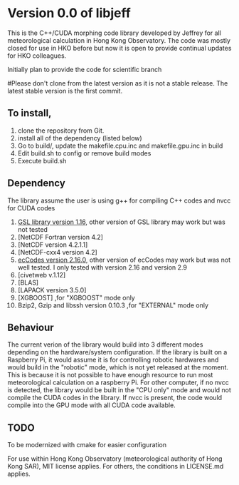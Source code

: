 # Version 0.0 of libjeff

This is the C++/CUDA morphing code library developed by Jeffrey for all meteorological calculation in Hong Kong Observatory. The code was mostly closed for use in HKO before but now it is open to provide continual updates for HKO colleagues.

Initially plan to provide the code for scientific branch

#Please don't clone from the latest version as it is not a stable release.  The latest stable version is the first commit.

## To install,
1. clone the repository from Git.
2. install all of the dependency (listed below)
3. Go to build/, update the makefile.cpu.inc and makefile.gpu.inc in build
4. Edit build.sh to config or remove build modes
5. Execute build.sh

## Dependency
The library assume the user is using g++ for compiling C++ codes and nvcc for CUDA codes
1. [GSL library version 1.16](https://www.gnu.org/software/gsl/), other version of GSL library may work but was not tested
2. [NetCDF Fortran version 4.2]
3. [NetCDF version 4.2.1.1]
4. [NetCDF-cxx4 version 4.2]
5. [ecCodes version 2.16.0](https://confluence.ecmwf.int/display/ECC), other version of ecCodes may work but was not well tested.  I only tested with version 2.16 and version 2.9
6. [civetweb v.1.12]
7. [BLAS]
8. [LAPACK version 3.5.0]
9. [XGBOOST] ,for "XGBOOST" mode only
10. Bzip2, Gzip and libssh version 0.10.3 ,for "EXTERNAL" mode only

## Behaviour
The current verion of the library would build into 3 different modes depending on the hardware/system configuration. If the library is built on a Raspberry Pi, it would assume it is for controlling robotic hardwares and would build in the "robotic" mode, which is not yet released at the moment.  This is because it is not possible to have enough resource to run most meteorological calculation on a raspberry Pi. For other computer, if no nvcc is detected, the library would be built in the "CPU only" mode and would not compile the CUDA codes in the library.  If nvcc is present, the code would compile into the GPU mode with all CUDA code available.


## TODO
To be modernized with cmake for easier configuration

For use within Hong Kong Observatory (meteorological authority of Hong Kong SAR), MIT license applies. For others, the conditions in LICENSE.md applies.
